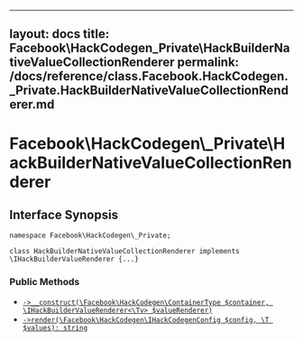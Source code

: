 
***

layout: docs
title: Facebook\\HackCodegen\_Private\\HackBuilderNativeValueCollectionRenderer
permalink: /docs/reference/class.Facebook.HackCodegen._Private.HackBuilderNativeValueCollectionRenderer.md
---







# Facebook\\HackCodegen\\_Private\\HackBuilderNativeValueCollectionRenderer




## Interface Synopsis




``` Hack
namespace Facebook\HackCodegen\_Private;

class HackBuilderNativeValueCollectionRenderer implements \IHackBuilderValueRenderer {...}
```




### Public Methods




- [` ->__construct(\Facebook\HackCodegen\ContainerType $container, \IHackBuilderValueRenderer<\Tv> $valueRenderer) `](<class.Facebook.HackCodegen._Private.HackBuilderNativeValueCollectionRenderer.__construct.md>)
- [` ->render(\Facebook\HackCodegen\IHackCodegenConfig $config, \T $values): string `](<class.Facebook.HackCodegen._Private.HackBuilderNativeValueCollectionRenderer.render.md>)